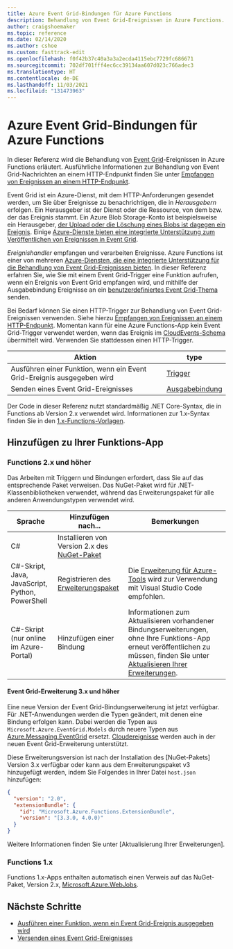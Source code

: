 ```yaml
---
title: Azure Event Grid-Bindungen für Azure Functions
description: Behandlung von Event Grid-Ereignissen in Azure Functions.
author: craigshoemaker
ms.topic: reference
ms.date: 02/14/2020
ms.author: cshoe
ms.custom: fasttrack-edit
ms.openlocfilehash: f0f42b37c40a3a3a2ecda4115ebc7729fc686671
ms.sourcegitcommit: 702df701fff4ec6cc39134aa607d023c766adec3
ms.translationtype: HT
ms.contentlocale: de-DE
ms.lasthandoff: 11/03/2021
ms.locfileid: "131473963"
---
```

# <a name="azure-event-grid-bindings-for-azure-functions"></a>Azure Event Grid-Bindungen für Azure Functions

In dieser Referenz wird die Behandlung von [Event Grid](../event-grid/overview.md)-Ereignissen in Azure Functions erläutert. Ausführliche Informationen zur Behandlung von Event Grid-Nachrichten an einem HTTP-Endpunkt finden Sie unter [Empfangen von Ereignissen an einem HTTP-Endpunkt](../event-grid/receive-events.md).

Event Grid ist ein Azure-Dienst, mit dem HTTP-Anforderungen gesendet werden, um Sie über Ereignisse zu benachrichtigen, die in *Herausgebern* erfolgen. Ein Herausgeber ist der Dienst oder die Ressource, von dem bzw. der das Ereignis stammt. Ein Azure Blob Storage-Konto ist beispielsweise ein Herausgeber, [der Upload oder die Löschung eines Blobs ist dagegen ein Ereignis](../storage/blobs/storage-blob-event-overview.md). Einige [Azure-Dienste bieten eine integrierte Unterstützung zum Veröffentlichen von Ereignissen in Event Grid](../event-grid/overview.md#event-sources).

*Ereignishandler* empfangen und verarbeiten Ereignisse. Azure Functions ist einer von mehreren [Azure-Diensten, die eine integrierte Unterstützung für die Behandlung von Event Grid-Ereignissen bieten](../event-grid/overview.md#event-handlers). In dieser Referenz erfahren Sie, wie Sie mit einem Event Grid-Trigger eine Funktion aufrufen, wenn ein Ereignis von Event Grid empfangen wird, und mithilfe der Ausgabebindung Ereignisse an ein [benutzerdefiniertes Event Grid-Thema](../event-grid/post-to-custom-topic.md) senden.

Bei Bedarf können Sie einen HTTP-Trigger zur Behandlung von Event Grid-Ereignissen verwenden. Siehe hierzu [Empfangen von Ereignissen an einem HTTP-Endpunkt](../event-grid/receive-events.md). Momentan kann für eine Azure Functions-App kein Event Grid-Trigger verwendet werden, wenn das Ereignis im [CloudEvents-Schema](../event-grid/cloudevents-schema.md#azure-functions) übermittelt wird. Verwenden Sie stattdessen einen HTTP-Trigger.

| Aktion | type |
|---------|---------|
| Ausführen einer Funktion, wenn ein Event Grid-Ereignis ausgegeben wird | [Trigger](./functions-bindings-event-grid-trigger.md) |
| Senden eines Event Grid-Ereignisses |[Ausgabebindung](./functions-bindings-event-grid-output.md) |

Der Code in dieser Referenz nutzt standardmäßig .NET Core-Syntax, die in Functions ab Version 2.x verwendet wird. Informationen zur 1.x-Syntax finden Sie in den [1.x-Functions-Vorlagen](https://github.com/Azure/azure-functions-templates/tree/v1.x/Functions.Templates/Templates).

## <a name="add-to-your-functions-app"></a>Hinzufügen zu Ihrer Funktions-App

### <a name="functions-2x-and-higher"></a>Functions 2.x und höher

Das Arbeiten mit Triggern und Bindungen erfordert, dass Sie auf das entsprechende Paket verweisen. Das NuGet-Paket wird für .NET-Klassenbibliotheken verwendet, während das Erweiterungspaket für alle anderen Anwendungstypen verwendet wird.

| Sprache | Hinzufügen nach... | Bemerkungen |
|---|---|---|
| C# | Installieren von Version 2.x des [NuGet-Paket] | |
| C#-Skript, Java, JavaScript, Python, PowerShell | Registrieren des [Erweiterungspaket] | Die [Erweiterung für Azure-Tools](https://marketplace.visualstudio.com/items?itemName=ms-vscode.vscode-node-azure-pack) wird zur Verwendung mit Visual Studio Code empfohlen. |
| C#-Skript (nur online im Azure-Portal) | Hinzufügen einer Bindung | Informationen zum Aktualisieren vorhandener Bindungserweiterungen, ohne Ihre Funktions-App erneut veröffentlichen zu müssen, finden Sie unter [Aktualisieren Ihrer Erweiterungen]. |

[core tools]: ./functions-run-local.md
[Erweiterungspaket]: ./functions-bindings-register.md#extension-bundles
[NuGet-Paket]: https://www.nuget.org/packages/Microsoft.Azure.WebJobs.Extensions.EventGrid
[Aktualisieren Ihrer Erweiterungen]: ./functions-bindings-register.md
[Azure Tools extension]: https://marketplace.visualstudio.com/items?itemName=ms-vscode.vscode-node-azure-pack

#### <a name="event-grid-extension-3x-and-higher"></a>Event Grid-Erweiterung 3.x und höher

Eine neue Version der Event Grid-Bindungserweiterung ist jetzt verfügbar. Für .NET-Anwendungen werden die Typen geändert, mit denen eine Bindung erfolgen kann. Dabei werden die Typen aus `Microsoft.Azure.EventGrid.Models` durch neuere Typen aus [Azure.Messaging.EventGrid](/dotnet/api/azure.messaging.eventgrid) ersetzt. [Cloudereignisse](/dotnet/api/azure.messaging.cloudevent) werden auch in der neuen Event Grid-Erweiterung unterstützt.

Diese Erweiterungsversion ist nach der Installation des [NuGet-Pakets] Version 3.x verfügbar oder kann aus dem Erweiterungspaket v3 hinzugefügt werden, indem Sie Folgendes in Ihrer Datei `host.json` hinzufügen:

```json
{
  "version": "2.0",
  "extensionBundle": {
    "id": "Microsoft.Azure.Functions.ExtensionBundle",
    "version": "[3.3.0, 4.0.0)"
  }
}
```

Weitere Informationen finden Sie unter [Aktualisierung Ihrer Erweiterungen].

### <a name="functions-1x"></a>Functions 1.x

Functions 1.x-Apps enthalten automatisch einen Verweis auf das NuGet-Paket, Version 2.x, [Microsoft.Azure.WebJobs](https://www.nuget.org/packages/Microsoft.Azure.WebJobs).

## <a name="next-steps"></a>Nächste Schritte
* [Ausführen einer Funktion, wenn ein Event Grid-Ereignis ausgegeben wird](./functions-bindings-event-grid-trigger.md)
* [Versenden eines Event Grid-Ereignisses](./functions-bindings-event-grid-trigger.md)
